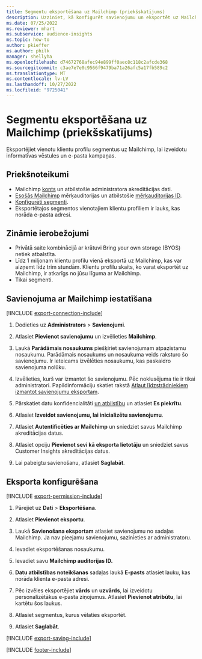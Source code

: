 ```yaml
---
title: Segmentu eksportēšana uz Mailchimp (priekšskatījums)
description: Uzziniet, kā konfigurēt savienojumu un eksportēt uz Mailchimp.
ms.date: 07/25/2022
ms.reviewer: mhart
ms.subservice: audience-insights
ms.topic: how-to
author: pkieffer
ms.author: philk
manager: shellyha
ms.openlocfilehash: d74672768afec94e899ff0aec8c118c2afcde368
ms.sourcegitcommit: c3ae7e7e0c9566f9479ba71a26afc5a17fb589c2
ms.translationtype: MT
ms.contentlocale: lv-LV
ms.lasthandoff: 10/27/2022
ms.locfileid: "9725041"
---
```

# <a name="export-segments-to-mailchimp-preview"></a>Segmentu eksportēšana uz Mailchimp (priekšskatījums)

Eksportējiet vienotu klientu profilu segmentus uz Mailchimp, lai izveidotu informatīvas vēstules un e-pasta kampaņas.

## <a name="prerequisites"></a>Priekšnoteikumi

- Mailchimp [konts](https://mailchimp.com/) un atbilstošie administratora akreditācijas dati.
- [Esošās Mailchimp](https://mailchimp.com/help/create-audience/) mērķauditorijas un atbilstošie [mērķauditorijas ID](https://mailchimp.com/help/find-audience-id/).
- [Konfigurēti segmenti](segments.md).
- Eksportētajos segmentos vienotajiem klientu profiliem ir lauks, kas norāda e-pasta adresi.

## <a name="known-limitations"></a>Zināmie ierobežojumi

- Privātā saite kombinācijā ar krātuvi Bring your own storage (BYOS) netiek atbalstīta.
- Līdz 1 miljonam klientu profilu vienā eksportā uz Mailchimp, kas var aizņemt līdz trim stundām. Klientu profilu skaits, ko varat eksportēt uz Mailchimp, ir atkarīgs no jūsu līguma ar Mailchimp.
- Tikai segmenti.

## <a name="set-up-connection-to-mailchimp"></a>Savienojuma ar Mailchimp iestatīšana

[!INCLUDE [export-connection-include](includes/export-connection-admn.md)]

1. Dodieties uz **Administrators** > **Savienojumi**.

1. Atlasiet **Pievienot savienojumu** un izvēlieties **Mailchimp**.

1. Laukā **Parādāmais nosaukums** piešķiriet savienojumam atpazīstamu nosaukumu. Parādāmais nosaukums un nosaukuma veids raksturo šo savienojumu. Ir ieteicams izvēlēties nosaukumu, kas paskaidro savienojuma nolūku.

1. Izvēlieties, kurš var izmantot šo savienojumu. Pēc noklusējuma tie ir tikai administratori. Papildinformāciju skatiet rakstā [Atļaut līdzstrādniekiem izmantot savienojumu eksportam](connections.md#allow-contributors-to-use-a-connection-for-exports).

1. Pārskatiet datu konfidencialitāti [un atbilstību](connections.md#data-privacy-and-compliance) un atlasiet **Es piekrītu**.

1. Atlasiet **Izveidot savienojumu, lai inicializētu savienojumu**.

1. Atlasiet **Autentificēties ar Mailchimp** un sniedziet savus Mailchimp akreditācijas datus.

1. Atlasiet opciju **Pievienot sevi kā eksporta lietotāju** un sniedziet savus Customer Insights akreditācijas datus.

1. Lai pabeigtu savienošanu, atlasiet **Saglabāt**.

## <a name="configure-an-export"></a>Eksporta konfigurēšana

[!INCLUDE [export-permission-include](includes/export-permission.md)]

1. Pārejiet uz **Dati** > **Eksportēšana**.

1. Atlasiet **Pievienot eksportu**.

1. Laukā **Savienošana eksportam** atlasiet savienojumu no sadaļas Mailchimp. Ja nav pieejamu savienojumu, sazinieties ar administratoru.

1. Ievadiet eksportēšanas nosaukumu.

1. Ievadiet savu **Mailchimp auditorijas ID.**

1. **Datu atbilstības noteikšanas** sadaļas laukā **E-pasts** atlasiet lauku, kas norāda klienta e-pasta adresi.

1. Pēc izvēles eksportējiet **vārds** un **uzvārds**, lai izveidotu personalizētākus e-pasta ziņojumus. Atlasiet **Pievienot atribūtu**, lai kartētu šos laukus.

1. Atlasiet segmentus, kurus vēlaties eksportēt.

1. Atlasiet **Saglabāt**.

[!INCLUDE [export-saving-include](includes/export-saving.md)]

[!INCLUDE [footer-include](includes/footer-banner.md)]
